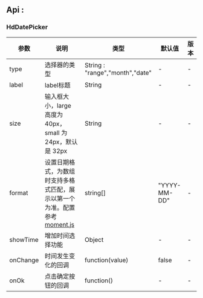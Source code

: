 ## Api :

### HdDatePicker 

| 参数     | 说明                                                                                                                         | 类型                            | 默认值       | 版本 |
| -------- | ---------------------------------------------------------------------------------------------------------------------------- | ------------------------------- | ------------ | ---- |
| type     | 选择器的类型                                                                                                                 | String : "range","month","date" | -            | -    |
| label    | label标题                                                                                                                    | String                          | -            | -    |
| size     | 输入框大小，large 高度为 40px，small 为 24px，默认是 32px                                                                    | String                          | -            | -    |
| format   | 设置日期格式，为数组时支持多格式匹配，展示以第一个为准。配置参考 <a target="_blank" href="http://momentjs.cn/">moment.js</a> | string[]                        | "YYYY-MM-DD" | -    |
| showTime | 增加时间选择功能                                                                                                             | Object                          | -            | -    |
| onChange | 时间发生变化的回调                                                                                                           | function(value)                 | false        | -    |
| onOk     | 点击确定按钮的回调                                                                                                           | function()                      | -            | -    |






